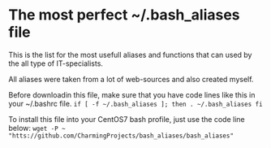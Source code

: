 # The most perfect ~/.bash_aliases file

This is the list for the most usefull aliases and functions that can used by the all type of IT-specialists.
  
  All aliases were taken from a lot of web-sources and also created myself.

  Before downloadin this file, make sure that you have code lines like this in your ~/.bashrc file.
  `if [ -f ~/.bash_aliases ]; then
        . ~/.bash_aliases
   fi`
   
  To install this file into your CentOS7 bash profile, just use the code line below:
  ```wget -P ~ "htts://github.com/CharmingProjects/bash_aliases/bash_aliases"```

